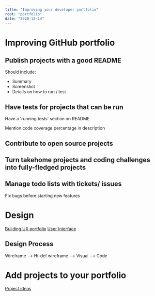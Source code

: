 ```yaml
---
title: "Improving your developer portfolio"
root: "portfolio"
date: "2020-12-14"
---
```


# Improving GitHub portfolio 
## Publish projects with a good README

Should include:
- Summary
- Screenshot
- Details on how to run / test

## Have tests for projects that can be run

Have a 'running tests' section on README

Mention code coverage percentage in description

## Contribute to open source projects

## Turn takehome projects and coding challenges into fully-fledged projects

## Manage todo lists with tickets/ issues

Fix bugs before starting new features

# Design

[Building UX portfolio](https://github.com/eliciaauduong/digital-garden/ux-portfolio)
[User Interface](https://github.com/eliciaauduong/digital-garden/user-interface)

## Design Process

Wireframe --> Hi-def wireframe --> Visual --> Code
# Add projects to your portfolio

[Project ideas](https://github.com/eliciaauduong/digital-garden/projects)